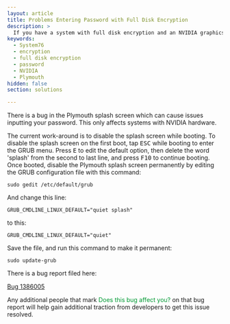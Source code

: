 ```yaml
---
layout: article
title: Problems Entering Password with Full Disk Encryption
description: >
  If you have a system with full disk encryption and an NVIDIA graphics card, there is a bug in Plymouth that prevents the password from showing or being accepted. Here are some solutions to this problem.
keywords:
  - System76
  - encryption
  - full disk encryption
  - password
  - NVIDIA
  - Plymouth
hidden: false
section: solutions

---
```


There is a bug in the Plymouth splash screen which can cause issues inputting your password. This only affects systems with NVIDIA hardware.

The current work-around is to disable the splash screen while booting. To disable the splash screen on the first boot, tap <kbd>ESC</kbd> while booting to enter the GRUB menu. Press <kbd>E</kbd> to edit the default option, then delete the word 'splash' from the second to last line, and press <kbd>F10</kbd> to continue booting. Once booted, disable the Plymouth splash screen permanently by editing the GRUB configuration file with this command:

`sudo gedit /etc/default/grub`

And change this line:

```
GRUB_CMDLINE_LINUX_DEFAULT="quiet splash"  
```

to this:

```
GRUB_CMDLINE_LINUX_DEFAULT="quiet"  
```

Save the file, and run this command to make it permanent:

`sudo update-grub`


There is a bug report filed here:

[Bug 1386005](https://bugs.launchpad.net/ubuntu/+source/plymouth/+bug/1386005)

Any additional people that mark <span style="color: #093;">Does this bug affect you?</span> on that bug report will help gain additional traction from developers to get this issue resolved.
